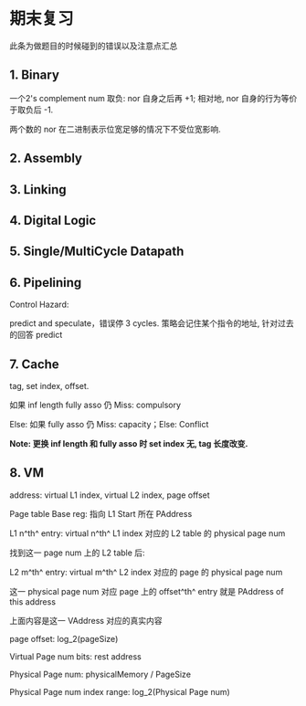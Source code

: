 # 期末复习

此条为做题目的时候碰到的错误以及注意点汇总



## 1. Binary

一个2's complement num 取负: nor 自身之后再 +1; 相对地, nor 自身的行为等价于取负后 -1.

两个数的 nor 在二进制表示位宽足够的情况下不受位宽影响.















## 2. Assembly

















## 3. Linking










## 4. Digital Logic







## 5. Single/MultiCycle Datapath











## 6. Pipelining







Control Hazard: 

predict and speculate，错误停 3 cycles. 策略会记住某个指令的地址, 针对过去的回答 predict













## 7. Cache





tag, set index, offset. 

如果 inf length fully asso 仍 Miss: compulsory

Else: 如果 fully asso 仍 Miss: capacity；Else: Conflict

**Note: 更换 inf length 和 fully asso 时 set index 无, tag 长度改变.**







## 8. VM

address: virtual L1 index, virtual L2 index, page offset

Page table Base reg: 指向 L1 Start 所在 PAddress

L1 n^th^ entry: virtual n^th^ L1 index 对应的 L2 table 的 physical page num

找到这一 page num 上的 L2 table 后: 

L2 m^th^ entry: virtual m^th^ L2 index 对应的 page 的 physical page num

这一 physical page num 对应 page 上的 offset^th^ entry 就是 PAddress of this address

上面内容是这一 VAddress 对应的真实内容



page offset: log_2(pageSize)

Virtual Page num bits: rest address

Physical Page num: physicalMemory / PageSize

Physical Page num index range: log_2(Physical Page num)

